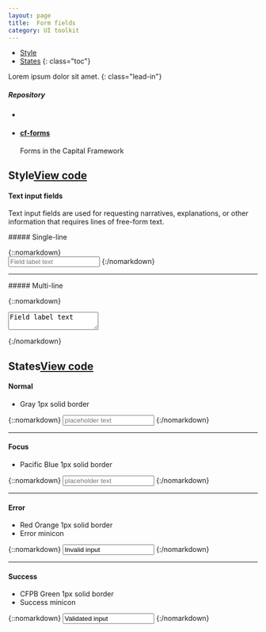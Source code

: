 ```yaml
---
layout: page
title:  Form fields
category: UI toolkit
---
```


- [Style](#style)
- [States](#states)
{: class="toc"}

<div class="content-50 content-first">

Lorem ipsum dolor sit amet. 
{: class="lead-in"}

</div>

<div class="content-50 content-last">
  <h5 class="repo-list-header">Repository</h5>
  <ul class="repo-list">
    <li>
      <i class="cf-icon cf-icon-github"></i>
    </li>
    <li>
      <a href="https://github.com/cfpb/cf-forms"><h4>cf-forms</h4></a>
      <p>Forms in the Capital Framework</p>
    </li>
  </ul>
</div>   

<h2 id="style">Style<span class="cf-code-link"><a href="http://cfpb.github.io/cf-forms/docs/">View code <i class="cf-icon cf-icon-external-link"></i></a></span></h2>

<div class="content-33 content-first">

#### Text input fields

Text input fields are used for requesting narratives, explanations, or other information that requires lines of free-form text.

</div>

<div class="content-67 content-last">

<div class="content-33 content-first">
##### Single-line
</div>

<div class="content-67 content-last">

{::nomarkdown}  
<input placeholder="Field label text" type="text">
{:/nomarkdown}

</div> 

---

<div class="content-33 content-first">
##### Multi-line
</div>

<div class="content-67 content-last">

{::nomarkdown}  
<textarea>Field label text</textarea>
{:/nomarkdown}

</div> 

</div> 

<h2 id="states">States<span class="cf-code-link"><a href="http://cfpb.github.io/cf-forms/docs/">View code <i class="cf-icon cf-icon-external-link"></i></a></span></h2>

<div class="content-33 content-first">

#### Normal

* Gray 1px solid border

</div>

<div class="content-67 content-last">

{::nomarkdown} 
<input placeholder="placeholder text" type="text">
{:/nomarkdown}

</div> 

---

<div class="content-33 content-first">

#### Focus

* Pacific Blue 1px solid border

</div>

<div class="content-67 content-last">

{::nomarkdown} 
<input class="focus" placeholder="placeholder text" type="text">
{:/nomarkdown}

</div> 

---

<div class="content-33 content-first">

#### Error

* Red Orange 1px solid border
* Error minicon

</div>

<div class="content-67 content-last">

{::nomarkdown} 
<input class="error" type="text" value="Invalid input">
<i class="icon-remove-sign cf-form_input-icon" role="alert"><span class="jekyll-bug" ></span></i>
{:/nomarkdown}

</div> 

---

<div class="content-33 content-first">

#### Success

* CFPB Green 1px solid border
* Success minicon

</div>

<div class="content-67 content-last">

{::nomarkdown} 
<input class="success" type="text" value="Validated input">
<i class="icon-ok-sign cf-form_input-icon"><span class="jekyll-bug"></span></i>
{:/nomarkdown}

</div> 

<!-- <h2 id="variations">Variations<span class="cf-code-link"><a href="http://cfpb.github.io/cf-forms/docs/">View code <i class="cf-icon cf-icon-external-link"></i></a></span></h2> -->